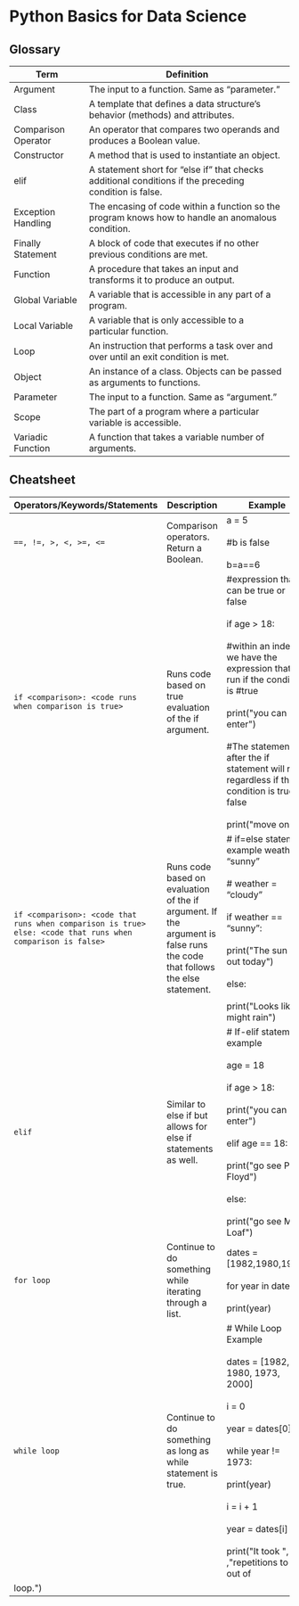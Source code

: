 # Python Basics for Data Science

## Glossary

| Term       | Definition |
| ---------- | ---------- |
| Argument | The input to a function. Same as “parameter.” |
| Class | A template that defines a data structure’s behavior (methods) and attributes. |
| Comparison Operator | An operator that compares two operands and produces a Boolean value. |
| Constructor | A method that is used to instantiate an object. |
| elif | A statement short for “else if” that checks additional conditions if the preceding condition is false. |
| Exception Handling | The encasing of code within a function so the program knows how to handle an anomalous condition. |
| Finally Statement | A block of code that executes if no other previous conditions are met. |
| Function | A procedure that takes an input and transforms it to produce an output. |
| Global Variable | A variable that is accessible in any part of a program. |
| Local Variable | A variable that is only accessible to a particular function. |
| Loop | An instruction that performs a task over and over until an exit condition is met. |
| Object | An instance of a class. Objects can be passed as arguments to functions. |
| Parameter | The input to a function. Same as “argument.” |
| Scope | The part of a program where a particular variable is accessible. |
| Variadic Function | A function that takes a variable number of arguments. |



## Cheatsheet

| Operators/Keywords/Statements | Description | Example |
| ----------------------------- | ----------- | ------- |
| ```==, !=, >, <, >=, <=``` | Comparison operators. Return a Boolean. | a = 5 </br></br> #b is false </br></br> b=a==6 |
| ```if <comparison>: <code runs when comparison is true>``` | Runs code based on true evaluation of the if argument. | #expression that can be true or false </br></br> if age > 18: </br></br> #within an indent, we have the expression that is run if the condition is #true </br></br> print("you can enter") </br></br> #The statements after the if statement will run regardless if the condition is true or false  </br></br> print("move on") |
| ```if <comparison>: <code that runs when comparison is true> else: <code that runs when comparison is false>``` | Runs code based on evaluation of the if argument. If the argument is false runs the code that follows the else statement. | # if=else statement example weather = “sunny” </br></br> # weather = “cloudy” </br></br> if weather == “sunny”: </br></br> print("The sun is out today") </br></br> else: </br></br> print("Looks like it might rain")
| ```elif``` | Similar to else if but allows for else if statements as well. | # If-elif statement example </br></br> age = 18 </br></br> if age > 18: </br></br> print("you can enter") </br></br> elif age == 18: </br></br> print("go see Pink Floyd") </br></br> else: </br></br> print("go see Meat Loaf") |
| ```for loop``` | Continue to do something while iterating through a list. | dates = [1982,1980,1973] </br></br> for year in dates: </br></br> print(year) |
| ```while loop``` | Continue to do something as long as while statement is true. | # While Loop Example </br></br> dates = [1982, 1980, 1973, 2000] </br></br> i = 0 </br></br> year = dates[0] </br></br> while year != 1973: </br></br> print(year) </br></br> i = i + 1 </br></br> year = dates[i] </br></br> print("It took ", i ,"repetitions to get out of
loop.") |
